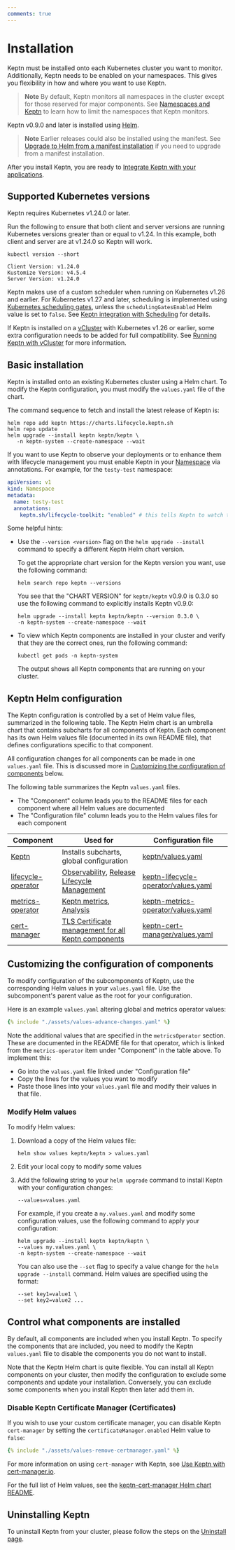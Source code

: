 ```yaml
---
comments: true
---
```


# Installation

Keptn must be installed onto each Kubernetes cluster you want to monitor.
Additionally, Keptn needs to be enabled on your namespaces.
This gives you flexibility in how and where you want to use Keptn.

> **Note** By default, Keptn monitors all namespaces in the cluster
> except for those reserved for major components.
> See
> [Namespaces and Keptn](configuration/namespace-keptn.md)
> to learn how to limit the namespaces that Keptn monitors.

Keptn v0.9.0 and later is installed using [Helm](https://helm.sh/).

> **Note** Earlier releases could also be installed using the manifest.
> See
[Upgrade to Helm from a manifest installation](upgrade.md/#upgrade-to-helm-from-a-manifest-installation)
> if you need to upgrade from a manifest installation.

After you install Keptn, you are ready to
[Integrate Keptn with your applications](../guides/integrate.md).

## Supported Kubernetes versions

Keptn requires Kubernetes v1.24.0 or later.

Run the following to ensure that both client and server versions
are running Kubernetes versions greater than or equal to v1.24.
In this example, both client and server are at v1.24.0
so Keptn will work.

```shell
kubectl version --short
```

```shell
Client Version: v1.24.0
Kustomize Version: v4.5.4
Server Version: v1.24.0
```

Keptn makes use of a custom scheduler
when running on Kubernetes v1.26 and earlier.
For Kubernetes v1.27 and later, scheduling is
implemented using
[Kubernetes scheduling gates](https://kubernetes.io/docs/concepts/scheduling-eviction/pod-scheduling-readiness/),
unless the `schedulingGatesEnabled` Helm value is set to `false`.
See
[Keptn integration with Scheduling](../components/scheduling.md)
for details.

If Keptn is installed on a [vCluster](https://www.vcluster.com/) with
Kubernetes v1.26 or earlier, some extra configuration
needs to be added for full compatibility.
See
[Running Keptn with vCluster](./configuration/vcluster.md)
for more information.

## Basic installation

Keptn is installed onto an existing Kubernetes cluster
using a Helm chart.
To modify the Keptn configuration,
you must modify the `values.yaml` file of the chart.

The command sequence to fetch and install the latest release of Keptn is:

```shell
helm repo add keptn https://charts.lifecycle.keptn.sh
helm repo update
helm upgrade --install keptn keptn/keptn \
   -n keptn-system --create-namespace --wait
```

If you want to use Keptn to observe your deployments
or to enhance them with lifecycle management
you must enable Keptn in your
[Namespace](https://kubernetes.io/docs/concepts/overview/working-with-objects/namespaces/)
via annotations.
For example, for the `testy-test` namespace:

```yaml
apiVersion: v1
kind: Namespace
metadata:
  name: testy-test
  annotations:
    keptn.sh/lifecycle-toolkit: "enabled" # this tells Keptn to watch the namespace
```

Some helpful hints:

* Use the `--version <version>` flag on the
  `helm upgrade --install` command to specify a different Keptn Helm chart version.

    To get the appropriate chart version for the Keptn version you want,
    use the following command:

    ```shell
    helm search repo keptn --versions
    ```

    You see that the "CHART VERSION" for `keptn/keptn` v0.9.0 is 0.3.0
    so use the following command to explicitly installs Keptn v0.9.0:

    ```shell
    helm upgrade --install keptn keptn/keptn --version 0.3.0 \
    -n keptn-system --create-namespace --wait
    ```

* To view which Keptn components are installed in your cluster
  and verify that they are the correct ones,
  run the following command:

    ```shell
    kubectl get pods -n keptn-system
    ```

    The output shows all Keptn components that are running on your cluster.

## Keptn Helm configuration

The Keptn configuration is controlled by a set of Helm value files,
summarized in the following table.
The Keptn Helm chart is an umbrella chart
that contains subcharts for all components of Keptn.
Each component has its own Helm values file
(documented in its own README file),
that defines configurations specific to that component.

All configuration changes for all components
can be made in one `values.yaml` file.
This is discussed more in
[Customizing the configuration of components](#customizing-the-configuration-of-components)
below.

The following table summarizes the Keptn `values.yaml` files.

* The "Component" column leads you to the
  README files for each component where
  all Helm values are documented
* The "Configuration file" column leads you to
  the Helm values files for each component

| Component                                                                                                                  | Used for                                                                                                                    | Configuration file |
|----------------------------------------------------------------------------------------------------------------------------|-----------------------------------------------------------------------------------------------------------------------------| --------------------|
| [Keptn](https://github.com/keptn/lifecycle-toolkit-charts/blob/main/charts/keptn/README.md)                           | Installs subcharts, global configuration                                                                                    | [keptn/values.yaml](https://github.com/keptn/lifecycle-toolkit-charts/blob/main/charts/keptn/values.yaml) |
| [lifecycle-operator](https://github.com/keptn/lifecycle-toolkit-charts/blob/main/charts/keptn-lifecycle-operator/README.md) | [Observability](../guides/otel.md), [Release Lifecycle Management](../core-concepts/index.md#release-lifecycle-management) | [keptn-lifecycle-operator/values.yaml](https://github.com/keptn/lifecycle-toolkit-charts/blob/main/charts/keptn-lifecycle-operator/values.yaml) |
| [metrics-operator](https://github.com/keptn/lifecycle-toolkit-charts/blob/main/charts/keptn-metrics-operator/README.md)    | [Keptn metrics](../guides/evaluatemetrics.md), [Analysis](../guides/slo.md)                                                 | [keptn-metrics-operator/values.yaml](https://github.com/keptn/lifecycle-toolkit-charts/blob/main/charts/keptn-metrics-operator/values.yaml) |
| [cert-manager](https://github.com/keptn/lifecycle-toolkit-charts/blob/main/charts/keptn-cert-manager/README.md)            | [TLS Certificate management for all Keptn components](../components/certificate-operator.md)                         | [keptn-cert-manager/values.yaml](https://github.com/keptn/lifecycle-toolkit-charts/blob/main/charts/keptn-cert-manager/values.yaml) |

## Customizing the configuration of components

To modify configuration of the subcomponents of Keptn,
use the corresponding Helm values in your `values.yaml` file.
Use the subcomponent's parent value as the root for your configuration.

Here is an example `values.yaml` altering global and metrics operator values:

```yaml
{% include "./assets/values-advance-changes.yaml" %}
```

Note the additional values that are specified
in the `metricsOperator` section.
These are documented in the README file for that operator,
which is linked from the `metrics-operator` item under "Component"
in the table above.
To implement this:

* Go into the `values.yaml` file linked under "Configuration file"
* Copy the lines for the values you want to modify
* Paste those lines into your `values.yaml` file
  and modify their values in that file.

### Modify Helm values

To modify Helm values:

1. Download a copy of the Helm values file:

    ```shell
    helm show values keptn/keptn > values.yaml
    ```

1. Edit your local copy to modify some values

1. Add the following string
   to your `helm upgrade` command to install Keptn
   with your configuration changes:

    ```shell
    --values=values.yaml
    ```

    For example, if you create a `my.values.yaml`
    and modify some configuration values,
    use the following command to apply your configuration:

    ```shell
    helm upgrade --install keptn keptn/keptn \
    --values my.values.yaml \
    -n keptn-system --create-namespace --wait
    ```

    You can also use the `--set` flag
    to specify a value change for the `helm upgrade --install` command.
    Helm values are specified using the format:

    ```shell
    --set key1=value1 \
    --set key2=value2 ...
    ```

## Control what components are installed

By default, all components are included when you install Keptn.
To specify the components that are included,
you need to modify the Keptn `values.yaml` file
to disable the components you do not want to install.

Note that the Keptn Helm chart is quite flexible.
You can install all Keptn components on your cluster,
then modify the configuration to exclude some components
and update your installation.
Conversely, you can exclude some components when you install Keptn
then later add them in.

### Disable Keptn Certificate Manager (Certificates)

If you wish to use your custom certificate manager,
you can disable Keptn `cert-manager` by setting the
`certificateManager.enabled` Helm value to `false`:

```yaml
{% include "./assets/values-remove-certmanager.yaml" %}
```

For more information on using `cert-manager` with Keptn, see
[Use Keptn with cert-manager.io](../components/certificate-operator.md).

For the full list of Helm values, see the
[keptn-cert-manager Helm chart README](https://github.com/keptn/lifecycle-toolkit-charts/blob/main/charts/keptn-cert-manager/README.md).

## Uninstalling Keptn

To uninstall Keptn from your cluster, please follow the steps
on the [Uninstall page](./uninstall.md).
